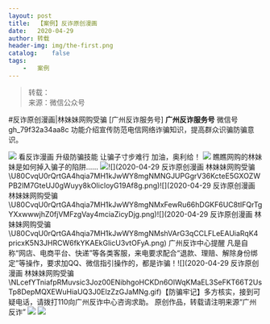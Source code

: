 ```yaml
---
layout:	post
title:	【案例】反诈原创漫画
date:	2020-04-29
author:	转载
header-img:	img/the-first.png
catalog:	false
tags:
	-	案例
---
```


<blockquote><p>转载：<br>
来源：微信公众号</p></blockquote>

#反诈原创漫画|林妹妹网购受骗
[广州反诈服务号]
**广州反诈服务号**
微信号gh_79f32a34aa8c
功能介绍宣传防范电信网络诈骗知识，提高群众识骗防骗意识。

![]({{site.baseurl}}/postimg/7F37aSO3cxl6xAQOSPz46cd3HvxcRvygZT318bcPZt8mic9rX7Gjiaic2nZ5QRaCjEibhmuh6Hc3XpEMHj5jWxojWg.gif)
看反诈漫画
升级防骗技能
让骗子寸步难行
加油，奥利给！
![]({{site.baseurl}}/postimg/U80CvqU0rQqstOkk1ZOt3K0OXODsBHtgSbEKGpcLQfLlk1NlfhFoXptnS0gwIPE6tNYic7f3pGOURKT8qxL9N4g.gif)
瞧瞧网购的林妹妹是如何掉入骗子的陷阱……
![]({{site.baseurl}}/postimg/U80CvqU0rQrtGA4hqia7MH1kJwWY8mgNMgrGNobWgItZ2EOPbhqW5ghCqTCic7b6Gn5mKrpZicAovnPlmtmibFbKSg.png)![](2020-04-29
反诈原创漫画
林妹妹网购受骗\\U80CvqU0rQrtGA4hqia7MH1kJwWY8mgNMNGJUPGgrV36KcteE5GXOZWPB2lM7GteUJ0gWuyy8kOIicloyG19Af8g.png)![](2020-04-29
反诈原创漫画
林妹妹网购受骗\\U80CvqU0rQrtGA4hqia7MH1kJwWY8mgNMxFewRu66hDGKF6UC8tIFQrTgYXxwwwjhZ0fjVMFzgVay4mciaZicyDjg.png)![](2020-04-29
反诈原创漫画
林妹妹网购受骗\\U80CvqU0rQrtGA4hqia7MH1kJwWY8mgNMshVArG3qCCLFLeEAUiaRqK4pricxK5N3JHRCW6fkYKAEkGlicU3vtOFyA.png)
广州反诈中心提醒
凡是自称“网店、电商平台、快递”等各类客服，来电要求配合“退款、理赔、解除身份绑定”等操作，要求加QQ、微信指引操作的，都是诈骗！![](2020-04-29
反诈原创漫画
林妹妹网购受骗\\NLcefYTniafpRMuvsic3Joz00ENibhgoHCKDn6OlWqKMaEL3SeFKT66T2UsTp8DepMQXEWuHiaUQ3J0ElzZzGJaMNg.gif)【防骗牢记】多方核实，接到可疑电话，请拨打110向广州反诈中心咨询求助。
原创作品，转载请注明来源“广州反诈”
![]({{site.baseurl}}/postimg/7F37aSO3cxl6xAQOSPz46cd3HvxcRvygCdbHCuz4MHOxlklQronTGh3JKqabWtC8mpfpuIc9PRNKCEFU6q96yA.png)
![]({{site.baseurl}}/postimg/7F37aSO3cxkyCm4Y8qK3v8rztf1oktdUrsLUQhsJQ67qGCQ6rLAiba90PB3L8ibJrdFicoHfuNymQ5U8qoS4BDOTg.png)

